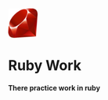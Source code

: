 
# <img src="https://raw.githubusercontent.com/github/explore/80688e429a7d4ef2fca1e82350fe8e3517d3494d/topics/ruby/ruby.png" align="center" alt="Ruby" width="60" height="60"/>

# Ruby Work
#### There practice work in ruby
